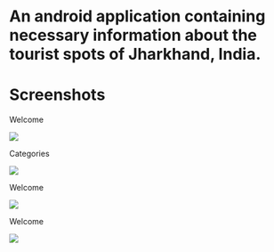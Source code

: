 # An android application containing necessary information about the tourist spots of Jharkhand, India.

# Screenshots

Welcome

![](screenshots/welcome.jpg)

Categories

![](screenshots/categories.jpg)

Welcome

![](screenshots/welcome.jpg)

Welcome

![](screenshots/welcome.jpg)
